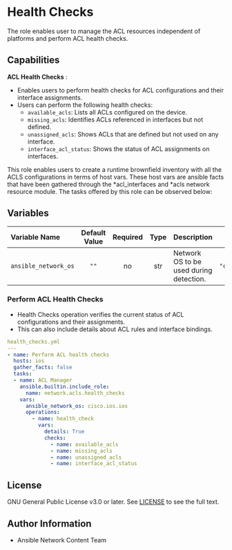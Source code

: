 # Health Checks
The role enables user to manage the ACL resources independent of platforms and perform ACL health checks.

## Capabilities

**ACL Health Checks** :
- Enables users to perform health checks for ACL configurations and their interface assignments.
- Users can perform the following health checks:
  - `available_acls`: Lists all ACLs configured on the device.
  - `missing_acls`: Identifies ACLs referenced in interfaces but not defined.
  - `unassigned_acls`: Shows ACLs that are defined but not used on any interface.
  - `interface_acl_status`: Shows the status of ACL assignments on interfaces.

This role enables users to create a runtime brownfield inventory with all the ACLS configurations in terms of host vars. These host vars are ansible facts that have been gathered through the *acl_interfaces and *acls network resource module. The tasks offered by this role can be observed below:

## Variables

| Variable Name        | Default Value | Required | Type | Description                                                  |       Example       |
|:---------------------|:-------------:|:--------:|:----:|:-------------------------------------------------------------|:-------------------:|
| `ansible_network_os` | `""`          | no       | str  | Network OS to be used during detection.                      | `"cisco.ios.ios"`   |

### Perform ACL Health Checks
- Health Checks operation verifies the current status of ACL configurations and their assignments.
- This can also include details about ACL rules and interface bindings.

```yaml
health_checks.yml
---
- name: Perform ACL health checks
  hosts: ios
  gather_facts: false
  tasks:
  - name: ACL Manager
    ansible.builtin.include_role:
      name: network.acls.health_checks
    vars:
      ansible_network_os: cisco.ios.ios
      operations:
        - name: health_check
          vars:
            details: True
            checks:
              - name: available_acls
              - name: missing_acls
              - name: unassigned_acls
              - name: interface_acl_status
```
## License
GNU General Public License v3.0 or later.
See [LICENSE](https://www.gnu.org/licenses/gpl-3.0.txt) to see the full text.

## Author Information
- Ansible Network Content Team
